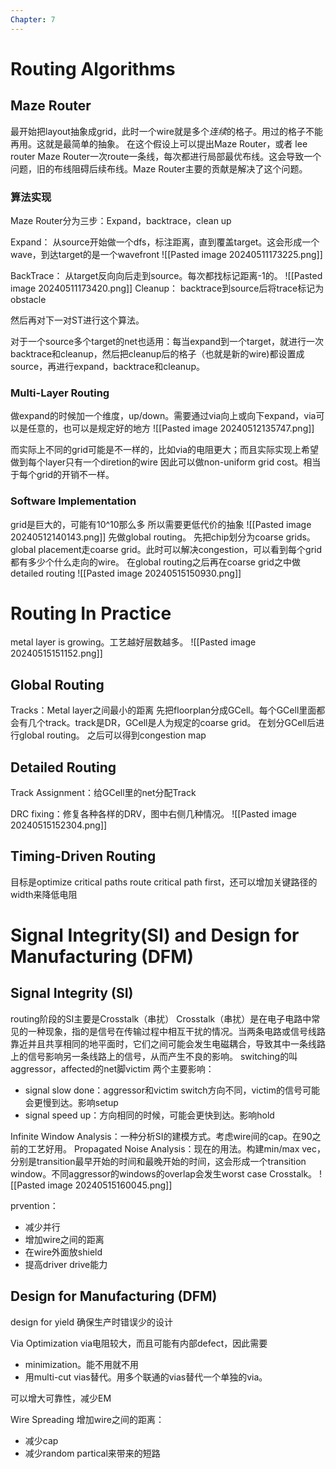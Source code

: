 ```yaml
---
Chapter: 7
---
```

# Routing  Algorithms
## Maze Router
最开始把layout抽象成grid，此时一个wire就是多个*连续*的格子。用过的格子不能再用。这就是最简单的抽象。
在这个假设上可以提出Maze Router，或者 lee router
Maze Router一次route一条线，每次都进行局部最优布线。这会导致一个问题，旧的布线阻碍后续布线。Maze Router主要的贡献是解决了这个问题。
### 算法实现
Maze Router分为三步：Expand，backtrace，clean up
 
Expand：
从source开始做一个dfs，标注距离，直到覆盖target。这会形成一个wave，到达target的是一个wavefront
![[Pasted image 20240511173225.png]]

BackTrace：
从target反向向后走到source。每次都找标记距离-1的。
![[Pasted image 20240511173420.png]]
Cleanup：
backtrace到source后将trace标记为obstacle

然后再对下一对ST进行这个算法。

对于一个source多个target的net也适用：每当expand到一个target，就进行一次backtrace和cleanup，然后把cleanup后的格子（也就是新的wire)都设置成source，再进行expand，backtrace和cleanup。

### Multi-Layer Routing
做expand的时候加一个维度，up/down。需要通过via向上或向下expand，via可以是任意的，也可以是规定好的地方
![[Pasted image 20240512135747.png]]

而实际上不同的grid可能是不一样的，比如via的电阻更大；而且实际实现上希望做到每个layer只有一个diretion的wire
因此可以做non-uniform grid cost。相当于每个grid的开销不一样。

### Software Implementation
grid是巨大的，可能有10^10那么多
所以需要更低代价的抽象
![[Pasted image 20240512140143.png]]
先做global routing。
先把chip划分为coarse grids。global placement走coarse grid。此时可以解决congestion，可以看到每个grid都有多少个什么走向的wire。
在global routing之后再在coarse grid之中做detailed routing
![[Pasted image 20240515150930.png]]

# Routing In Practice
metal layer is growing。工艺越好层数越多。
![[Pasted image 20240515151152.png]]
## Global Routing
Tracks：Metal layer之间最小的距离
先把floorplan分成GCell。每个GCell里面都会有几个track。track是DR，GCell是人为规定的coarse grid。
在划分GCell后进行global routing。
之后可以得到congestion map

## Detailed Routing
Track Assignment：给GCell里的net分配Track

DRC fixing：修复各种各样的DRV，图中右侧几种情况。
![[Pasted image 20240515152304.png]]

## Timing-Driven Routing
目标是optimize critical paths
route critical path first，还可以增加关键路径的width来降低电阻

# Signal Integrity(SI) and Design for Manufacturing (DFM)
## Signal Integrity (SI)
routing阶段的SI主要是Crosstalk（串扰）
Crosstalk（串扰）是在电子电路中常见的一种现象，指的是信号在传输过程中相互干扰的情况。当两条电路或信号线路靠近并且共享相同的地平面时，它们之间可能会发生电磁耦合，导致其中一条线路上的信号影响另一条线路上的信号，从而产生不良的影响。
switching的叫aggressor，affected的net脚victim
两个主要影响：
- signal slow done：aggressor和victim switch方向不同，victim的信号可能会更慢到达。影响setup
- signal speed up：方向相同的时候，可能会更快到达。影响hold

Infinite Window Analysis：一种分析SI的建模方式。考虑wire间的cap。在90之前的工艺好用。
Propagated Noise Analysis：现在的用法。构建min/max vec，分别是transition最早开始的时间和最晚开始的时间，这会形成一个transition window。不同aggressor的windows的overlap会发生worst case Crosstalk。
![[Pasted image 20240515160045.png]]

prvention：
- 减少并行
- 增加wire之间的距离
- 在wire外面放shield
- 提高driver drive能力

## Design for Manufacturing (DFM)
design for yield
确保生产时错误少的设计

 Via Optimization
via电阻较大，而且可能有内部defect，因此需要
- minimization。能不用就不用
- 用multi-cut vias替代。用多个联通的vias替代一个单独的via。

可以增大可靠性，减少EM

 Wire Spreading
增加wire之间的距离：
- 减少cap
- 减少random partical来带来的短路

